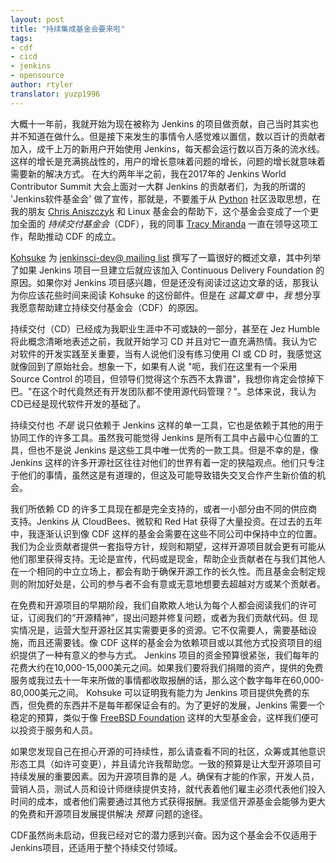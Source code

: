 ```yaml
---
layout: post
title: "持续集成基金会要来啦"
tags:
- cdf
- cicd 
- jenkins
- opensource 
author: rtyler
translator: yuzp1996
---
```



大概十一年前，我就开始为现在被称为 Jenkins 的项目做贡献，自己当时其实也并不知道在做什么。但是接下来发生的事情令人感觉难以置信，数以百计的贡献者加入，成千上万的新用户开始使用 Jenkins，每天都会运行数以百万条的流水线。这样的增长是充满挑战性的，用户的增长意味着问题的增长，问题的增长就意味着需要新的解决方式。
在大约两年半之前，我在2017年的 Jenkins World Contributor Summit 大会上面对一大群 Jenkins 的贡献者们，为我的所谓的 'Jenkins软件基金会' 做了宣传，那就是，不要羞于从 [Python](https://www.python.org/)  社区汲取思想，在我的朋友 [Chris Aniszczyk](https://twitter.com/cra) 和 Linux 基金会的帮助下，这个基金会变成了一个更加全面的 *持续交付基金会*（CDF），我的同事 [Tracy Miranda](https://github.com/tracymiranda) 一直在领导这项工作，帮助推动 CDF 的成立。

[Kohsuke](link:https://github.com/kohsuke) 为 [jenkinsci-dev@ mailing list](https://groups.google.com/forum/#!msg/jenkinsci-dev/1w57jl3K4S4/OFDYSEfXEwAJ) 撰写了一篇很好的概述文章，其中列举了如果 Jenkins 项目一旦建立后就应该加入 Continuous Delivery Foundation 的原因。如果你对 Jenkins 项目感兴趣，但是还没有阅读过这边文章的话，那我认为你应该花些时间来阅读 Kohsuke 的这份邮件。但是在 _这篇文章_ 中，_我_ 想分享我愿意帮助建立持续交付基金会（CDF）的原因。


持续交付（CD）已经成为我职业生涯中不可或缺的一部分，甚至在 Jez Humble 将此概念清晰地表述之前，我就开始学习 CD 并且对它一直充满热情。我认为它对软件的开发实践至关重要，当有人说他们没有练习使用 CI 或 CD 时，我感觉这就像回到了原始社会。想象一下，如果有人说 "呃，我们在这里有一个采用 Source Control 的项目，但领导们觉得这个东西不太靠谱"，我想你肯定会惊掉下巴。"在这个时代竟然还有开发团队都不使用源代码管理？"。总体来说，我认为CD已经是现代软件开发的基础了。


持续交付也 *不是* 说只依赖于 Jenkins 这样的单一工具，它也是依赖于其他的用于协同工作的许多工具。虽然我可能觉得 Jenkins 是所有工具中占最中心位置的工具，但也不是说 Jenkins 是这些工具中唯一优秀的一款工具。但是不幸的是，像 Jenkins 这样的许多开源社区往往对他们的世界有着一定的狭隘观点。他们只专注于他们的事情，虽然这是有道理的，但这及可能导致错失交叉合作产生新价值的机会。


我们所依赖 CD 的许多工具现在都是完全支持的，或者一小部分由不同的供应商支持。Jenkins 从 CloudBees、微软和 Red Hat 获得了大量投资。在过去的五年中，我逐渐认识到像 CDF 这样的基金会需要在这些不同公司中保持中立的位置。我们为企业贡献者提供一套指导方针，规则和期望，这样开源项目就会更有可能从他们那里获得支持。无论是宣传，代码或是现金，帮助企业贡献者在与我们其他人在一个相同的中立立场上，都会有助于确保开源工作的长久性。而且基金会制定规则的附加好处是，公司的参与者不会有意或无意地想要去超越对方或某个贡献者。

在免费和开源项目的早期阶段，我们自欺欺人地认为每个人都会阅读我们的许可证，订阅我们的“开源精神”，提出问题并修复问题，或者为我们贡献代码。但
现实情况是，运营大型开源社区其实需要更多的资源。它不仅需要人，需要基础设施，而且还需要钱。像 CDF 这样的基金会为依赖项目或以其他方式投资项目的组织提供了一种有意义的参与方式。
Jenkins 项目的资金预算很紧张，我们每年的花费大约在10,000-15,000美元之间。如果我们要将我们捐赠的资产，提供的免费服务或我过去十一年来所做的事情都收取报酬的话，那么这个数字每年在60,000-80,000美元之间。
Kohsuke 可以证明我有能力为 Jenkins 项目提供免费的东西，但免费的东西并不是每年都保证会有的。为了更好的发展，Jenkins 需要一个稳定的预算，类似于像 [FreeBSD Foundation](https://www.freebsdfoundation.org/what-we-do/grants/) 这样的大型基金会，这样我们便可以投资于服务和人员。



如果您发现自己在担心开源的可持续性，那么请查看不同的社区，众筹或其他意识形态工具（如许可变更），并且请允许我帮助您。一致的预算是让大型开源项目可持续发展的重要因素。因为开源项目靠的是 *人*。确保有才能的作家，开发人员，营销人员，测试人员和设计师继续提供支持，就代表着他们雇主必须代表他们投入时间的成本，或者他们需要通过其他方式获得报酬。我坚信开源基金会能够为更大的免费和开源项目发展提供解决 _预算_ 问题的途径。


CDF虽然尚未启动，但我已经对它的潜力感到兴奋。因为这个基金会不仅适用于Jenkins项目，还适用于整个持续交付领域。

